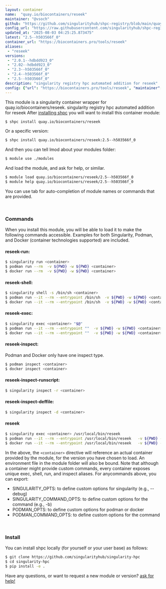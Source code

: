 ```yaml
---
layout: container
name:  "quay.io/biocontainers/reseek"
maintainer: "@vsoch"
github: "https://github.com/singularityhub/shpc-registry/blob/main/quay.io/biocontainers/reseek/container.yaml"
config_url: "https://raw.githubusercontent.com/singularityhub/shpc-registry/main/quay.io/biocontainers/reseek/container.yaml"
updated_at: "2025-08-03 04:25:25.873475"
latest: "2.5--h503566f_0"
container_url: "https://biocontainers.pro/tools/reseek"
aliases:
 - "reseek"
versions:
 - "2.0.1--hdbdd923_0"
 - "2.02--hdbdd923_0"
 - "2.3--h503566f_0"
 - "2.4--h503566f_0"
 - "2.5--h503566f_0"
description: "singularity registry hpc automated addition for reseek"
config: {"url": "https://biocontainers.pro/tools/reseek", "maintainer": "@vsoch", "description": "singularity registry hpc automated addition for reseek", "latest": {"2.5--h503566f_0": "sha256:f0a4ab43e7ed8c096b10b2c19f4d83d6e4068269454e24f8065cde27e56e1c6f"}, "tags": {"2.0.1--hdbdd923_0": "sha256:e5c1a4aa7d0111dc5447fbd1aab901ccf85d869954be922c6fe121d1f40f651e", "2.02--hdbdd923_0": "sha256:69f027e649a341c4e3e69d6c792639d2049d250170de5b4d5936ae7bf4f08f8b", "2.3--h503566f_0": "sha256:c492c4ed79b242595bdfc09f376214010956e5c4af42633cb941b3c07612cdfb", "2.4--h503566f_0": "sha256:fe83355b376878d7ba38cae355cbf51cbd1b8b419d3af5cbd8da75b5b2d9fa4b", "2.5--h503566f_0": "sha256:f0a4ab43e7ed8c096b10b2c19f4d83d6e4068269454e24f8065cde27e56e1c6f"}, "docker": "quay.io/biocontainers/reseek", "aliases": {"reseek": "/usr/local/bin/reseek"}}
---
```


This module is a singularity container wrapper for quay.io/biocontainers/reseek.
singularity registry hpc automated addition for reseek
After [installing shpc](#install) you will want to install this container module:


```bash
$ shpc install quay.io/biocontainers/reseek
```

Or a specific version:

```bash
$ shpc install quay.io/biocontainers/reseek:2.5--h503566f_0
```

And then you can tell lmod about your modules folder:

```bash
$ module use ./modules
```

And load the module, and ask for help, or similar.

```bash
$ module load quay.io/biocontainers/reseek/2.5--h503566f_0
$ module help quay.io/biocontainers/reseek/2.5--h503566f_0
```

You can use tab for auto-completion of module names or commands that are provided.

<br>

### Commands

When you install this module, you will be able to load it to make the following commands accessible.
Examples for both Singularity, Podman, and Docker (container technologies supported) are included.

#### reseek-run:

```bash
$ singularity run <container>
$ podman run --rm  -v ${PWD} -w ${PWD} <container>
$ docker run --rm  -v ${PWD} -w ${PWD} <container>
```

#### reseek-shell:

```bash
$ singularity shell -s /bin/sh <container>
$ podman run --it --rm --entrypoint /bin/sh  -v ${PWD} -w ${PWD} <container>
$ docker run --it --rm --entrypoint /bin/sh  -v ${PWD} -w ${PWD} <container>
```

#### reseek-exec:

```bash
$ singularity exec <container> "$@"
$ podman run --it --rm --entrypoint ""  -v ${PWD} -w ${PWD} <container> "$@"
$ docker run --it --rm --entrypoint ""  -v ${PWD} -w ${PWD} <container> "$@"
```

#### reseek-inspect:

Podman and Docker only have one inspect type.

```bash
$ podman inspect <container>
$ docker inspect <container>
```

#### reseek-inspect-runscript:

```bash
$ singularity inspect -r <container>
```

#### reseek-inspect-deffile:

```bash
$ singularity inspect -d <container>
```


#### reseek

```bash
$ singularity exec <container> /usr/local/bin/reseek
$ podman run --it --rm --entrypoint /usr/local/bin/reseek   -v ${PWD} -w ${PWD} <container> -c " $@"
$ docker run --it --rm --entrypoint /usr/local/bin/reseek   -v ${PWD} -w ${PWD} <container> -c " $@"
```



In the above, the `<container>` directive will reference an actual container provided
by the module, for the version you have chosen to load. An environment file in the
module folder will also be bound. Note that although a container
might provide custom commands, every container exposes unique exec, shell, run, and
inspect aliases. For anycommands above, you can export:

 - SINGULARITY_OPTS: to define custom options for singularity (e.g., --debug)
 - SINGULARITY_COMMAND_OPTS: to define custom options for the command (e.g., -b)
 - PODMAN_OPTS: to define custom options for podman or docker
 - PODMAN_COMMAND_OPTS: to define custom options for the command

<br>

### Install

You can install shpc locally (for yourself or your user base) as follows:

```bash
$ git clone https://github.com/singularityhub/singularity-hpc
$ cd singularity-hpc
$ pip install -e .
```

Have any questions, or want to request a new module or version? [ask for help!](https://github.com/singularityhub/singularity-hpc/issues)